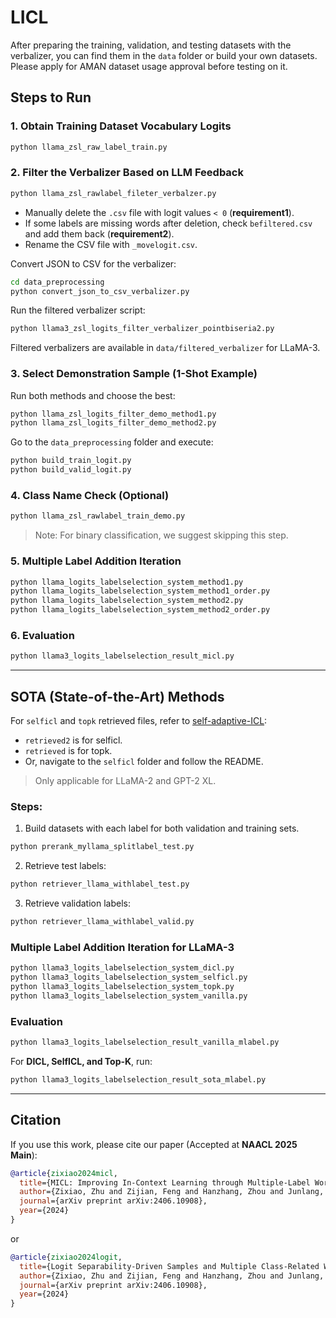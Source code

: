 # LICL

After preparing the training, validation, and testing datasets with the verbalizer, you can find them in the `data` folder or build your own datasets. Please apply for AMAN dataset usage approval before testing on it.

## Steps to Run

### 1. Obtain Training Dataset Vocabulary Logits
```bash
python llama_zsl_raw_label_train.py
```

### 2. Filter the Verbalizer Based on LLM Feedback
```bash
python llama_zsl_rawlabel_fileter_verbalzer.py
```
- Manually delete the `.csv` file with logit values `< 0` (**requirement1**). 
- If some labels are missing words after deletion, check `befiltered.csv` and add them back (**requirement2**).
- Rename the CSV file with `_movelogit.csv`.

Convert JSON to CSV for the verbalizer:
```bash
cd data_preprocessing
python convert_json_to_csv_verbalizer.py
```
Run the filtered verbalizer script:
```bash
python llama3_zsl_logits_filter_verbalizer_pointbiseria2.py
```

Filtered verbalizers are available in `data/filtered_verbalizer` for LLaMA-3.

### 3. Select Demonstration Sample (1-Shot Example)
Run both methods and choose the best:
```bash
python llama_zsl_logits_filter_demo_method1.py
python llama_zsl_logits_filter_demo_method2.py
```

Go to the `data_preprocessing` folder and execute:
```bash
python build_train_logit.py
python build_valid_logit.py
```

### 4. Class Name Check (Optional)
```bash
python llama_zsl_rawlabel_train_demo.py
```
> Note: For binary classification, we suggest skipping this step.

### 5. Multiple Label Addition Iteration
```bash
python llama_logits_labelselection_system_method1.py
python llama_logits_labelselection_system_method1_order.py
python llama_logits_labelselection_system_method2.py
python llama_logits_labelselection_system_method2_order.py
```

### 6. Evaluation
```bash
python llama3_logits_labelselection_result_micl.py
```

---

## SOTA (State-of-the-Art) Methods

For `selficl` and `topk` retrieved files, refer to [self-adaptive-ICL](https://github.com/Shark-NLP/self-adaptive-ICL):
- `retrieved2` is for selficl.
- `retrieved` is for topk.
- Or, navigate to the `selficl` folder and follow the README.
> Only applicable for LLaMA-2 and GPT-2 XL.

### Steps:
1. Build datasets with each label for both validation and training sets.
```bash
python prerank_myllama_splitlabel_test.py
```
2. Retrieve test labels:
```bash
python retriever_llama_withlabel_test.py
```
3. Retrieve validation labels:
```bash
python retriever_llama_withlabel_valid.py
```

### Multiple Label Addition Iteration for LLaMA-3
```bash
python llama3_logits_labelselection_system_dicl.py
python llama3_logits_labelselection_system_selficl.py
python llama3_logits_labelselection_system_topk.py
python llama3_logits_labelselection_system_vanilla.py
```

### Evaluation
```bash
python llama3_logits_labelselection_result_vanilla_mlabel.py
```
For **DICL, SelfICL, and Top-K**, run:
```bash
python llama3_logits_labelselection_result_sota_mlabel.py
```

---

## Citation
If you use this work, please cite our paper (Accepted at **NAACL 2025 Main**):

```bibtex
@article{zixiao2024micl,
  title={MICL: Improving In-Context Learning through Multiple-Label Words in Demonstration},
  author={Zixiao, Zhu and Zijian, Feng and Hanzhang, Zhou and Junlang, Qian and Kezhi, Mao},
  journal={arXiv preprint arXiv:2406.10908},
  year={2024}
}
```

or

```bibtex
@article{zixiao2024logit,
  title={Logit Separability-Driven Samples and Multiple Class-Related Words Selection for Advancing In-Context Learning},
  author={Zixiao, Zhu and Zijian, Feng and Hanzhang, Zhou and Junlang, Qian and Kezhi, Mao},
  journal={arXiv preprint arXiv:2406.10908},
  year={2024}
}
